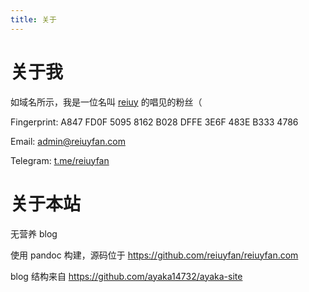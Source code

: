 ```yaml
---
title: 关于
---
```


# 关于我

如域名所示，我是一位名叫 [reiuy](https://www.youtube.com/channel/UCyqaJxeEZLd7AfebCpxu06g) 的唱见的粉丝（

Fingerprint: A847 FD0F 5095 8162 B028  DFFE 3E6F 483E B333 4786

Email: [admin@reiuyfan.com](mailto:admin@reiuyfan.com)

Telegram: [t.me/reiuyfan](https://t.me/reiuyfan)

# 关于本站

无营养 blog

使用 pandoc 构建，源码位于 <https://github.com/reiuyfan/reiuyfan.com>

blog 结构来自 <https://github.com/ayaka14732/ayaka-site>
